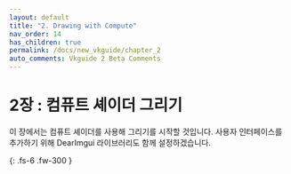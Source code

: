```yaml
---
layout: default
title: "2. Drawing with Compute"
nav_order: 14
has_children: true
permalink: /docs/new_vkguide/chapter_2
auto_comments: Vkguide 2 Beta Comments
---
```

# 2장 : 컴퓨트 셰이더 그리기

이 장에서는 컴퓨트 셰이더를 사용해 그리기를 시작할 것입니다. 사용자 인터페이스를 추가하기 위해 DearImgui 라이브러리도 함께 설정하겠습니다.

{: .fs-6 .fw-300 }

